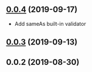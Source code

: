 ## [0.0.4](https://github.com/ecerroni/vuelidate-errors/compare/v0.0.3...v0.0.4) (2019-09-17)
- Add sameAs built-in validator


## [0.0.3](https://github.com/ecerroni/vuelidate-errors/compare/v0.0.2...v0.0.3) (2019-09-13)



## 0.0.2 (2019-08-30)




